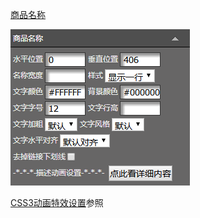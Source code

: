 [商品名称](/wang-dian-xiu-zu-jian-shuo-ming/shang-pin-lie-biao/shang-pin-ming-cheng.md)

![](/assets/mdt5port.png)

[CSS3动画特效设置](#)参照

